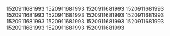 1520911681993
1520911681993
1520911681993
1520911681993
1520911681993
1520911681993
1520911681993
1520911681993
1520911681993
1520911681993
1520911681993
1520911681993
1520911681993
1520911681993
1520911681993